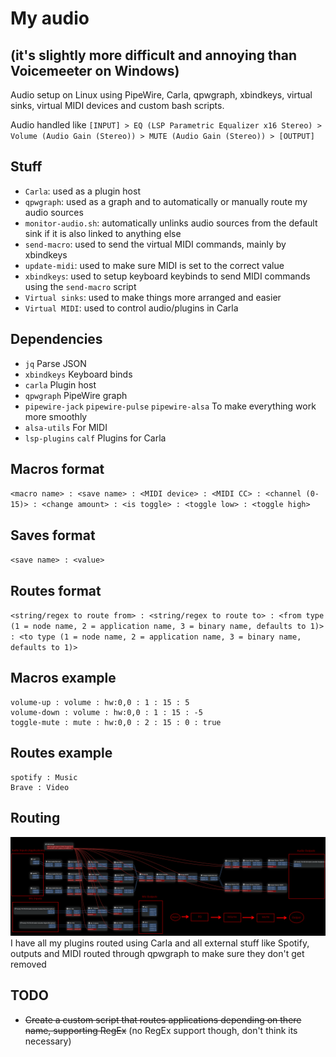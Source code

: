 # My audio
## (it's slightly more difficult and annoying than Voicemeeter on Windows)

Audio setup on Linux using PipeWire, Carla, qpwgraph, xbindkeys, virtual sinks, virtual MIDI devices and custom bash scripts.

Audio handled like `[INPUT] > EQ (LSP Parametric Equalizer x16 Stereo) > Volume (Audio Gain (Stereo)) > MUTE (Audio Gain (Stereo)) > [OUTPUT]`

## Stuff
* `Carla`: used as a plugin host
* `qpwgraph`: used as a graph and to automatically or manually route my audio sources
* `monitor-audio.sh`: automatically unlinks audio sources from the default sink if it is also linked to anything else
* `send-macro`: used to send the virtual MIDI commands, mainly by xbindkeys
* `update-midi`: used to make sure MIDI is set to the correct value
* `xbindkeys`: used to setup keyboard keybinds to send MIDI commands using the `send-macro` script
* `Virtual sinks`: used to make things more arranged and easier
* `Virtual MIDI`: used to control audio/plugins in Carla

## Dependencies
* `jq` Parse JSON
* `xbindkeys` Keyboard binds
* `carla` Plugin host
* `qpwgraph` PipeWire graph
* `pipewire-jack` `pipewire-pulse` `pipewire-alsa` To make everything work more smoothly
* `alsa-utils` For MIDI
* `lsp-plugins` `calf` Plugins for Carla

## Macros format
`<macro name> : <save name> : <MIDI device> : <MIDI CC> : <channel (0-15)> : <change amount> : <is toggle> : <toggle low> : <toggle high>`

## Saves format
`<save name> : <value>`

## Routes format
`<string/regex to route from> : <string/regex to route to> : <from type (1 = node name, 2 = application name, 3 = binary name, defaults to 1)> : <to type (1 = node name, 2 = application name, 3 = binary name, defaults to 1)>`

## Macros example
```
volume-up : volume : hw:0,0 : 1 : 15 : 5
volume-down : volume : hw:0,0 : 1 : 15 : -5
toggle-mute : mute : hw:0,0 : 2 : 15 : 0 : true
```
## Routes example
```
spotify : Music
Brave : Video
```

## Routing
![Routing in Carla](./carla-patchbay.png)
I have all my plugins routed using Carla and all external stuff like Spotify, outputs and MIDI routed through qpwgraph to make sure they don't get removed

## TODO
* ~~Create a custom script that routes applications depending on there name, supporting RegEx~~ (no RegEx support though, don't think its necessary)